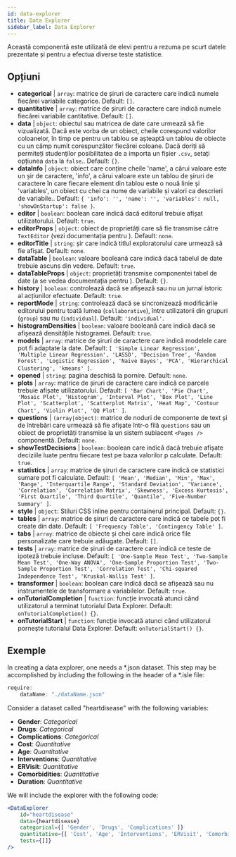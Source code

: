```yaml
---
id: data-explorer 
title: Data Explorer
sidebar_label: Data Explorer
---
```


Această componentă este utilizată de elevi pentru a rezuma pe scurt datele prezentate și pentru a efectua diverse teste statistice.

## Opțiuni

* __categorical__ | `array`: matrice de șiruri de caractere care indică numele fiecărei variabile categorice. Default: `[]`.
* __quantitative__ | `array`: matrice de șiruri de caractere care indică numele fiecărei variabile cantitative. Default: `[]`.
* __data__ | `object`: obiectul sau matricea de date care urmează să fie vizualizată. Dacă este vorba de un obiect, cheile corespund valorilor coloanelor, în timp ce pentru un tablou se așteaptă un tablou de obiecte cu un câmp numit corespunzător fiecărei coloane. Dacă doriți să permiteți studenților posibilitatea de a importa un fișier `.csv`, setați opțiunea `data` la `false`.. Default: `{}`.
* __dataInfo__ | `object`: obiect care conține cheile \'name\', a cărui valoare este un șir de caractere, \'info\', a cărui valoare este un tablou de șiruri de caractere în care fiecare element din tablou este o nouă linie și \'variables\', un obiect cu chei ca nume de variabile și valori ca descrieri de variabile.. Default: `{
  'info': '',
  'name': '',
  'variables': null,
  'showOnStartup': false
}`.
* __editor__ | `boolean`: boolean care indică dacă editorul trebuie afișat utilizatorului. Default: `true`.
* __editorProps__ | `object`: obiect de proprietăți care să fie transmise către `TextEditor` (vezi documentația pentru <TextEditor />). Default: `none`.
* __editorTitle__ | `string`: șir care indică titlul exploratorului care urmează să fie afișat. Default: `none`.
* __dataTable__ | `boolean`: valoare booleană care indică dacă tabelul de date trebuie ascuns din vedere. Default: `true`.
* __dataTableProps__ | `object`: proprietăți transmise componentei tabel de date (a se vedea documentația pentru <DataTable />). Default: `{}`.
* __history__ | `boolean`: controlează dacă se afișează sau nu un jurnal istoric al acțiunilor efectuate. Default: `true`.
* __reportMode__ | `string`: controlează dacă se sincronizează modificările editorului pentru toată lumea (`collaborative`), între utilizatorii din grupuri (`group`) sau nu (`individual`). Default: `'individual'`.
* __histogramDensities__ | `boolean`: valoare booleană care indică dacă se afișează densitățile histogramei. Default: `true`.
* __models__ | `array`: matrice de șiruri de caractere care indică modelele care pot fi adaptate la date. Default: `[
  'Simple Linear Regression',
  'Multiple Linear Regression',
  'LASSO',
  'Decision Tree',
  'Random Forest',
  'Logistic Regression',
  'Naive Bayes',
  'PCA',
  'Hierarchical Clustering',
  'kmeans'
]`.
* __opened__ | `string`: pagina deschisă la pornire. Default: `none`.
* __plots__ | `array`: matrice de șiruri de caractere care indică ce parcele trebuie afișate utilizatorului. Default: `[
  'Bar Chart',
  'Pie Chart',
  'Mosaic Plot',
  'Histogram',
  'Interval Plot',
  'Box Plot',
  'Line Plot',
  'Scatterplot',
  'Scatterplot Matrix',
  'Heat Map',
  'Contour Chart',
  'Violin Plot',
  'QQ Plot'
]`.
* __questions__ | `(array|object)`: matrice de noduri de componente de text și de întrebări care urmează să fie afișate într-o filă `questions` sau un obiect de proprietăți transmise la un sistem subiacent `<Pages />` componentă. Default: `none`.
* __showTestDecisions__ | `boolean`: boolean care indică dacă trebuie afișate deciziile luate pentru fiecare test pe baza valorilor p calculate. Default: `true`.
* __statistics__ | `array`: matrice de șiruri de caractere care indică ce statistici sumare pot fi calculate. Default: `[
  'Mean',
  'Median',
  'Min',
  'Max',
  'Range',
  'Interquartile Range',
  'Standard Deviation',
  'Variance',
  'Correlation',
  'Correlation Matrix',
  'Skewness',
  'Excess Kurtosis',
  'First Quartile',
  'Third Quartile',
  'Quantile',
  'Five-Number Summary'
]`.
* __style__ | `object`: Stiluri CSS inline pentru containerul principal. Default: `{}`.
* __tables__ | `array`: matrice de șiruri de caractere care indică ce tabele pot fi create din date. Default: `[
  'Frequency Table',
  'Contingency Table'
]`.
* __tabs__ | `array`: matrice de obiecte și chei care indică orice file personalizate care trebuie adăugate. Default: `[]`.
* __tests__ | `array`: matrice de șiruri de caractere care indică ce teste de ipoteză trebuie incluse. Default: `[
  'One-Sample Mean Test',
  'Two-Sample Mean Test',
  'One-Way ANOVA',
  'One-Sample Proportion Test',
  'Two-Sample Proportion Test',
  'Correlation Test',
  'Chi-squared Independence Test',
  'Kruskal-Wallis Test'
]`.
* __transformer__ | `boolean`: boolean care indică dacă se afișează sau nu instrumentele de transformare a variabilelor. Default: `true`.
* __onTutorialCompletion__ | `function`: funcție invocată atunci când utilizatorul a terminat tutorialul Data Explorer. Default: `onTutorialCompletion() {}`.
* __onTutorialStart__ | `function`: funcție invocată atunci când utilizatorul pornește tutorialul Data Explorer. Default: `onTutorialStart() {}`.


## Exemple

In creating a data explorer, one needs a *.json dataset. This step may be accomplished by including the following in the header of a *.isle file:

```js
require:
    dataName: "./dataName.json"
```

Consider a dataset called "heartdisease" with the following variables:
* __Gender__: _Categorical_
* __Drugs__: _Categorical_
* __Complications__: _Categorical_
* __Cost__: _Quantitative_
* __Age__: _Quantitative_
* __Interventions__: _Quantitative_
* __ERVisit__: _Quantitative_
* __Comorbidities__: _Quantitative_
* __Duration__: _Quantitative_

We will include the explorer with the following code:

```jsx live
<DataExplorer 
    id="heartdisease"
    data={heartdisease} 
    categorical={[ 'Gender', 'Drugs', 'Complications' ]}
    quantitative={[ 'Cost', 'Age', 'Interventions', 'ERVisit', 'Comorbidities', 'Duration' ]}
    tests={[]}
/>
```



